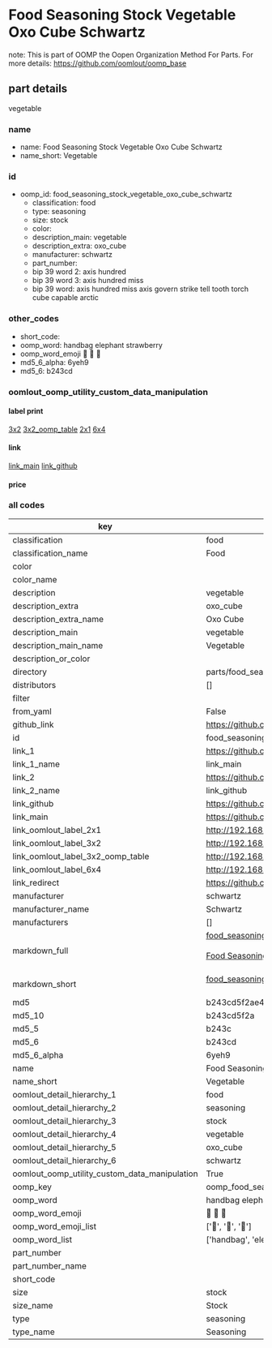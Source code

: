 # Food Seasoning Stock Vegetable Oxo Cube Schwartz  

note: This is part of OOMP the Oopen Organization Method For Parts. For more details: https://github.com/oomlout/oomp_base

##  part details
  



vegetable



### name
* name: Food Seasoning Stock Vegetable Oxo Cube Schwartz
* name_short: Vegetable
### id
* oomp_id: food_seasoning_stock_vegetable_oxo_cube_schwartz
  * classification: food
  * type: seasoning
  * size: stock
  * color: 
  * description_main: vegetable
  * description_extra: oxo_cube
  * manufacturer: schwartz
  * part_number: 
  * bip 39 word 2: axis hundred
  * bip 39 word 3: axis hundred miss
  * bip 39 word: axis hundred miss axis govern strike tell tooth torch cube capable arctic

### other_codes
* short_code: 
* oomp_word: handbag elephant strawberry
* oomp_word_emoji :handbag: :elephant: :strawberry:
* md5_6_alpha: 6yeh9
* md5_6: b243cd






### oomlout_oomp_utility_custom_data_manipulation
#### label print
[3x2](http://192.168.1.245:1112/?label=oomp%206yeh9)
[3x2_oomp_table](http://192.168.1.108:1112/?label=oomp%206yeh9)
[2x1](http://192.168.1.242:1112/?label=oomp%206yeh9)
[6x4](http://192.168.1.55:1112/?label=oomp%206yeh9)    

#### link

[link_main](https://github.com/oomlout/oomlout_oomp_version_1_messy/tree/main/parts/food_seasoning_stock_vegetable_oxo_cube_schwartz) [link_github](https://github.com/oomlout/oomlout_oomp_version_1_messy/tree/main/parts/food_seasoning_stock_vegetable_oxo_cube_schwartz)                             

#### price







### all codes 
| key | value |  
| --- | --- |  
| classification | food |  
| classification_name | Food |  
| color |  |  
| color_name |  |  
| description | vegetable |  
| description_extra | oxo_cube |  
| description_extra_name | Oxo Cube |  
| description_main | vegetable |  
| description_main_name | Vegetable |  
| description_or_color |   |  
| directory | parts/food_seasoning_stock_vegetable_oxo_cube_schwartz |  
| distributors | [] |  
| filter |  |  
| from_yaml | False |  
| github_link | https://github.com/oomlout/oomlout_oomp_part_src/tree/main/parts/food_seasoning_stock_vegetable_oxo_cube_schwartz |  
| id | food_seasoning_stock_vegetable_oxo_cube_schwartz |  
| link_1 | https://github.com/oomlout/oomlout_oomp_version_1_messy/tree/main/parts/food_seasoning_stock_vegetable_oxo_cube_schwartz |  
| link_1_name | link_main |  
| link_2 | https://github.com/oomlout/oomlout_oomp_version_1_messy/tree/main/parts/food_seasoning_stock_vegetable_oxo_cube_schwartz |  
| link_2_name | link_github |  
| link_github | https://github.com/oomlout/oomlout_oomp_version_1_messy/tree/main/parts/food_seasoning_stock_vegetable_oxo_cube_schwartz |  
| link_main | https://github.com/oomlout/oomlout_oomp_version_1_messy/tree/main/parts/food_seasoning_stock_vegetable_oxo_cube_schwartz |  
| link_oomlout_label_2x1 | http://192.168.1.242:1112/?label=oomp%206yeh9 |  
| link_oomlout_label_3x2 | http://192.168.1.245:1112/?label=oomp%206yeh9 |  
| link_oomlout_label_3x2_oomp_table | http://192.168.1.108:1112/?label=oomp%206yeh9 |  
| link_oomlout_label_6x4 | http://192.168.1.55:1112/?label=oomp%206yeh9 |  
| link_redirect | https://github.com/oomlout/oomlout_oomp_version_1_messy/tree/main/parts/food_seasoning_stock_vegetable_oxo_cube_schwartz |  
| manufacturer | schwartz |  
| manufacturer_name | Schwartz |  
| manufacturers | [] |  
| markdown_full | [food_seasoning_stock_vegetable_oxo_cube_schwartz](none)<br>[](none)<br>[Food Seasoning Stock Vegetable Oxo Cube Schwartz](none)<br><br> |  
| markdown_short | [food_seasoning_stock_vegetable_oxo_cube_schwartz](none)<br><br> |  
| md5 | b243cd5f2ae4dbdb5c32810f1b9bc887 |  
| md5_10 | b243cd5f2a |  
| md5_5 | b243c |  
| md5_6 | b243cd |  
| md5_6_alpha | 6yeh9 |  
| name | Food Seasoning Stock Vegetable Oxo Cube Schwartz |  
| name_short | Vegetable |  
| oomlout_detail_hierarchy_1 | food |  
| oomlout_detail_hierarchy_2 | seasoning |  
| oomlout_detail_hierarchy_3 | stock |  
| oomlout_detail_hierarchy_4 | vegetable |  
| oomlout_detail_hierarchy_5 | oxo_cube |  
| oomlout_detail_hierarchy_6 | schwartz |  
| oomlout_oomp_utility_custom_data_manipulation | True |  
| oomp_key | oomp_food_seasoning_stock_vegetable_oxo_cube_schwartz |  
| oomp_word | handbag elephant strawberry |  
| oomp_word_emoji | :handbag: :elephant: :strawberry: |  
| oomp_word_emoji_list | [':handbag:', ':elephant:', ':strawberry:'] |  
| oomp_word_list | ['handbag', 'elephant', 'strawberry'] |  
| part_number |  |  
| part_number_name |  |  
| short_code |  |  
| size | stock |  
| size_name | Stock |  
| type | seasoning |  
| type_name | Seasoning |  
